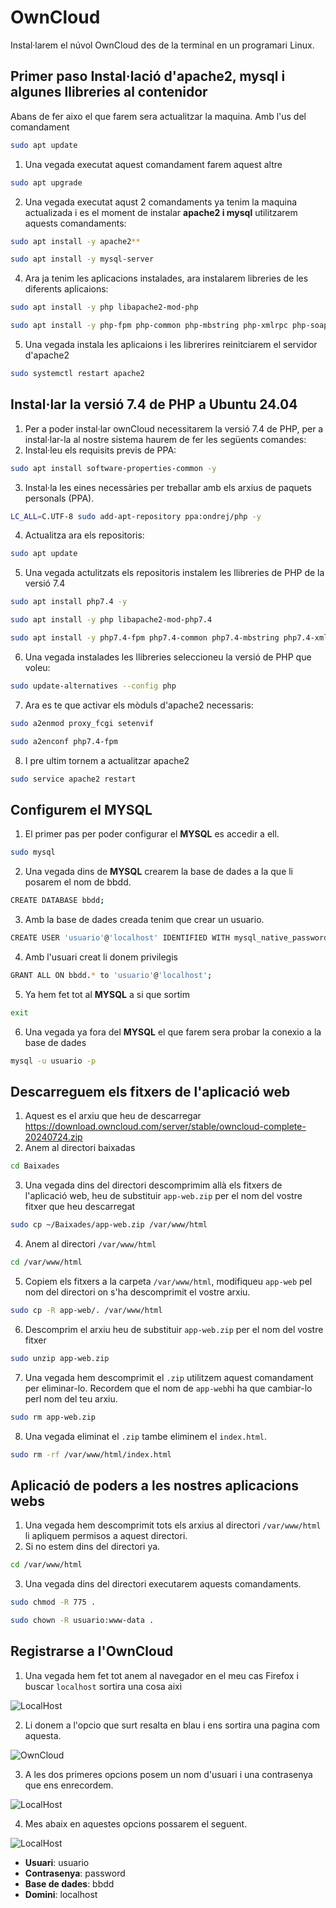 # OwnCloud
Instal·larem el núvol OwnCloud des de la terminal en un programari Linux.
## Primer paso Instal·lació d'apache2, mysql i algunes llibreries al contenidor
Abans de fer aixo el que farem sera actualitzar la maquina.
Amb l'us del comandament 
```bash
sudo apt update
```
1. Una vegada executat aquest comandament farem aquest altre 

```bash
sudo apt upgrade
```
2. Una vegada executat aqust 2 comandaments ya tenim la maquina actualizada i es el moment de instalar **apache2 i mysql** utilitzarem aquests comandaments:
   
```bash
sudo apt install -y apache2**
```
```bash
sudo apt install -y mysql-server
```

4. Ara ja tenim les aplicacions instalades, ara instalarem libreries de les diferents aplicaions: 
```bash
sudo apt install -y php libapache2-mod-php
```
```bash
sudo apt install -y php-fpm php-common php-mbstring php-xmlrpc php-soap php-gd php-xml php-intl php-mysql php-cli php-ldap php-zip php-curl
```
5. Una vegada instala les aplicaions i les librerires reinitciarem el servidor d'apache2

```bash
sudo systemctl restart apache2
```
## Instal·lar la versió 7.4 de PHP a Ubuntu 24.04

1. Per a poder instal·lar ownCloud necessitarem la versió 7.4 de PHP, per a instal·lar-la al nostre sistema haurem de fer les següents comandes:
2. Instal·leu els requisits previs de PPA:

```bash
sudo apt install software-properties-common -y
```
3. Instal·la les eines necessàries per treballar amb els arxius de paquets personals (PPA).

```bash
LC_ALL=C.UTF-8 sudo add-apt-repository ppa:ondrej/php -y
```
4. Actualitza ara els repositoris:
```bash
sudo apt update
```
5. Una vegada actulitzats els repositoris instalem les llibreries de PHP de la versió 7.4
```bash
sudo apt install php7.4 -y
```
```bash
sudo apt install -y php libapache2-mod-php7.4
```
```bash
sudo apt install -y php7.4-fpm php7.4-common php7.4-mbstring php7.4-xmlrpc php7.4-soap php7.4-gd php7.4-xml php7.4-intl php7.4-mysql php7.4-cli php7.4-ldap php7.4-zip php7.4-curl
```
6. Una vegada instalades les llibreries seleccioneu la versió de PHP que voleu:
```bash
sudo update-alternatives --config php
```
7. Ara es te que activar els mòduls d'apache2 necessaris:
```bash
sudo a2enmod proxy_fcgi setenvif
```
```bash
sudo a2enconf php7.4-fpm
```
8. I pre ultim tornem a actualitzar apache2
```bash
sudo service apache2 restart
```
## Configurem el MYSQL

1. El primer pas per poder configurar el **MYSQL** es accedir a ell.
```bash
sudo mysql
```
2. Una vegada dins de **MYSQL** crearem la base de dades a la que li posarem el nom de bbdd.
```bash
CREATE DATABASE bbdd;
```
3. Amb la base de dades creada tenim que crear un usuario.
```bash
CREATE USER 'usuario'@'localhost' IDENTIFIED WITH mysql_native_password BY 'password';
```
4. Amb l'usuari creat li donem privilegis
```bash
GRANT ALL ON bbdd.* to 'usuario'@'localhost';
```
5. Ya hem fet tot al **MYSQL** a si que sortim
```bash
exit
```
6. Una vegada ya fora del **MYSQL** el que farem sera probar la conexio a la base de dades
```bash
mysql -u usuario -p
```

## Descarreguem els fitxers de l'aplicació web
1. Aquest es el arxiu que heu de descarregar
https://download.owncloud.com/server/stable/owncloud-complete-20240724.zip
2. Anem al directori baixadas
```bash
cd Baixades
```
3. Una vegada dins del directori descomprimim allà els fitxers de l'aplicació web, heu de substituir `app-web.zip` per el nom del vostre fitxer que heu descarregat
```bash
sudo cp ~/Baixades/app-web.zip /var/www/html
```
4. Anem al directori `/var/www/html`
```bash
cd /var/www/html
```
5. Copiem els fitxers a la carpeta `/var/www/html`, modifiqueu `app-web` pel nom del directori on s'ha descomprimit el vostre arxiu.
```bash
sudo cp -R app-web/. /var/www/html
```

6. Descomprim el arxiu heu de substituir `app-web.zip` per el nom del vostre fitxer
```bash
sudo unzip app-web.zip
```
7. Una vegada hem descomprimit el `.zip` utilitzem aquest comandament per eliminar-lo. Recordem que el nom de `app-web`hi ha que cambiar-lo perl nom del teu arxiu.
```bash
sudo rm app-web.zip
```
8. Una vegada eliminat el `.zip` tambe eliminem el `index.html`.
```bash
sudo rm -rf /var/www/html/index.html
```
## Aplicació de poders a les nostres aplicacions webs
1. Una vegada hem descomprimit tots els arxius al directori `/var/www/html` li apliquem permisos a aquest directori.
2. Si no estem dins del directori ya.
```bash
cd /var/www/html
```
3. Una vegada dins del directori executarem aquests comandaments.
```bash
sudo chmod -R 775 .
```
```bash
sudo chown -R usuario:www-data .
```
## Registrarse a l'OwnCloud
1. Una vegada hem fet tot anem al navegador en el meu cas Firefox i buscar `localhost` sortira una cosa aixì

![LocalHost](1Owncloud.png)

2. Li donem a l'opcio que surt resalta en blau i ens sortira una pagina com aquesta.

 ![OwnCloud](2Owncloud.png)

3. A les dos primeres opcions posem un nom d'usuari i una contrasenya que ens enrecordem.

  ![LocalHost](3Owncloud.png)

4. Mes abaix en aquestes opcions possarem el seguent.

  ![LocalHost](4Owncloud.png)

  - **Usuari**: usuario
  - **Contrasenya**: password
  - **Base de dades**: bbdd
  - **Domini**: localhost

 
